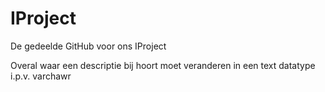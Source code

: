 # IProject
De gedeelde GitHub voor ons IProject


Overal waar een descriptie bij hoort moet veranderen in een text datatype i.p.v. varchawr
